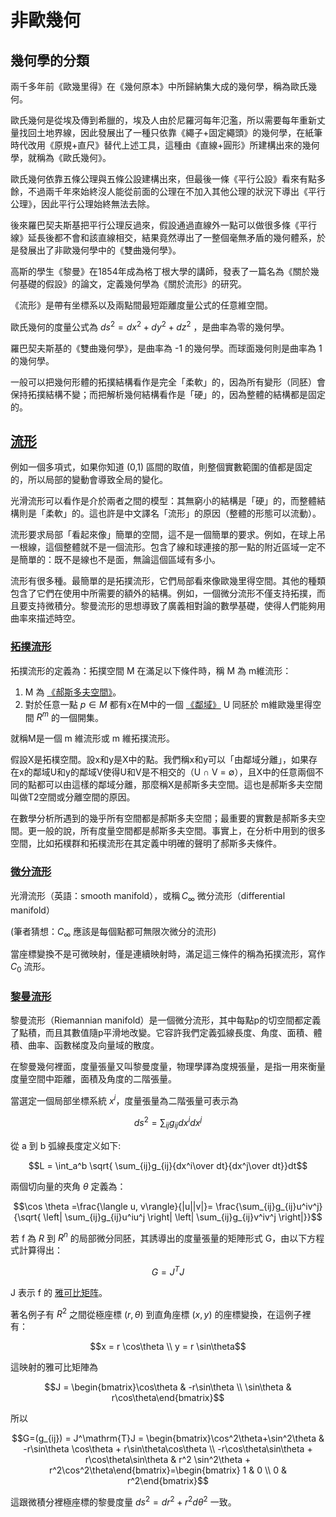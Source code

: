 # 非歐幾何

## 幾何學的分類

兩千多年前《歐幾里得》在《幾何原本》中所歸納集大成的幾何學，稱為歐氏幾何。

歐氏幾何是從埃及傳到希臘的，埃及人由於尼羅河每年氾濫，所以需要每年重新丈量找回土地界線，因此發展出了一種只依靠《繩子+固定繩頭》的幾何學，在紙筆時代改用《原規+直尺》替代上述工具，這種由《直線+圓形》所建構出來的幾何學，就稱為《歐氏幾何》。

歐氏幾何依靠五條公理與五條公設建構出來，但最後一條《平行公設》看來有點多餘，不過兩千年來始終沒人能從前面的公理在不加入其他公理的狀況下導出《平行公理》，因此平行公理始終無法去除。

後來羅巴契夫斯基把平行公理反過來，假設通過直線外一點可以做很多條《平行線》延長後都不會和該直線相交，結果竟然導出了一整個毫無矛盾的幾何體系，於是發展出了非歐幾何學中的《雙曲幾何學》。

高斯的學生《黎曼》在1854年成為格丁根大學的講師，發表了一篇名為《關於幾何基礎的假設》的論文，定義幾何學為《關於流形》的研究。

《流形》是帶有坐標系以及兩點間最短距離度量公式的任意維空間。

歐氏幾何的度量公式為 $`ds^2=dx^2+dy^2+dz^2 `$ ，是曲率為零的幾何學。

羅巴契夫斯基的《雙曲幾何學》，是曲率為 -1 的幾何學。而球面幾何則是曲率為 1 的幾何學。

一般可以把幾何形體的拓撲結構看作是完全「柔軟」的，因為所有變形（同胚）會保持拓撲結構不變；而把解析幾何結構看作是「硬」的，因為整體的結構都是固定的。

## [流形](https://zh.wikipedia.org/wiki/%E6%B5%81%E5%BD%A2)

例如一個多項式，如果你知道 (0,1) 區間的取值，則整個實數範圍的值都是固定的，所以局部的變動會導致全局的變化。

光滑流形可以看作是介於兩者之間的模型：其無窮小的結構是「硬」的，而整體結構則是「柔軟」的。這也許是中文譯名「流形」的原因（整體的形態可以流動）。

流形要求局部「看起來像」簡單的空間，這不是一個簡單的要求。例如，在球上吊一根線，這個整體就不是一個流形。包含了線和球連接的那一點的附近區域一定不是簡單的：既不是線也不是面，無論這個區域有多小。

流形有很多種。最簡單的是拓撲流形，它們局部看來像歐幾里得空間。其他的種類包含了它們在使用中所需要的額外的結構。例如，一個微分流形不僅支持拓撲，而且要支持微積分。黎曼流形的思想導致了廣義相對論的數學基礎，使得人們能夠用曲率來描述時空。

### [拓撲流形](https://zh.wikipedia.org/wiki/%E6%8B%93%E6%89%91%E6%B5%81%E5%BD%A2)

拓撲流形的定義為：拓撲空間 M 在滿足以下條件時，稱 M 為 m維流形：

1. M 為 [《郝斯多夫空間》](https://zh.wikipedia.org/wiki/%E8%B1%AA%E6%96%AF%E5%A4%9A%E5%A4%AB%E7%A9%BA%E9%97%B4)。
2. 對於任意一點 $`p\in M`$ 都有x在M中的一個 [《鄰域》](https://zh.wikipedia.org/wiki/%E9%82%BB%E5%9F%9F) U 同胚於 m維歐幾里得空間 $`R^{m}`$ 的一個開集。

就稱M是一個 m 維流形或 m 維拓撲流形。

假設X是拓樸空間。設x和y是X中的點。我們稱x和y可以「由鄰域分離」，如果存在x的鄰域U和y的鄰域V使得U和V是不相交的（U ∩ V = ∅），且X中的任意兩個不同的點都可以由這樣的鄰域分離，那麼稱X是郝斯多夫空間。這也是郝斯多夫空間叫做T2空間或分離空間的原因。

在數學分析所遇到的幾乎所有空間都是郝斯多夫空間；最重要的實數是郝斯多夫空間。更一般的說，所有度量空間都是郝斯多夫空間。事實上，在分析中用到的很多空間，比如拓樸群和拓樸流形在其定義中明確的聲明了郝斯多夫條件。

### [微分流形](https://zh.wikipedia.org/wiki/%E5%BE%AE%E5%88%86%E6%B5%81%E5%BD%A2)

光滑流形（英語：smooth manifold），或稱 $`C_{\infty}`$ 微分流形（differential manifold）

(筆者猜想：$`C_{\infty}`$ 應該是每個點都可無限次微分的流形)

當座標變換不是可微映射，僅是連續映射時，滿足這三條件的稱為拓撲流形，寫作 $`C_0`$ 流形。

### [黎曼流形](https://zh.wikipedia.org/wiki/%E9%BB%8E%E6%9B%BC%E6%B5%81%E5%BD%A2)

黎曼流形（Riemannian manifold）是一個微分流形，其中每點p的切空間都定義了點積，而且其數值隨p平滑地改變。它容許我們定義弧線長度、角度、面積、體積、曲率、函數梯度及向量域的散度。

在黎曼幾何裡面，度量張量又叫黎曼度量，物理學譯為度規張量，是指一用來衡量度量空間中距離，面積及角度的二階張量。

當選定一個局部坐標系統 $`x^i`$，度量張量為二階張量可表示為

```math
ds^2=\sum_{ij}g_{ij}dx^i dx^j
```

從 a 到 b 弧線長度定义如下:

```math
L = \int_a^b \sqrt{ \sum_{ij}g_{ij}{dx^i\over dt}{dx^j\over dt}}dt
```

兩個切向量的夾角  $`\theta`$ 定義為：

```math
\cos \theta =\frac{\langle u, v\rangle}{|u||v|}= \frac{\sum_{ij}g_{ij}u^iv^j}
{\sqrt{ \left| \sum_{ij}g_{ij}u^iu^j \right| \left| \sum_{ij}g_{ij}v^iv^j \right|}}
```

若 f 為 $`R`$ 到 $`R^n`$ 的局部微分同胚，其誘導出的度量張量的矩陣形式 G，由以下方程式計算得出：

```math
G = J^T J
```

J 表示 f 的 [雅可比矩阵](https://zh.wikipedia.org/wiki/%E9%9B%85%E5%8F%AF%E6%AF%94%E7%9F%A9%E9%98%B5)。

著名例子有 $`R^2`$ 之間從極座標 $`(r,\theta)`$ 到直角座標 $`(x,y)`$ 的座標變換，在這例子裡有：

```math
x = r \cos\theta \\
y = r \sin\theta
```

這映射的雅可比矩陣為

```math
J = \begin{bmatrix}\cos\theta & -r\sin\theta \\ \sin\theta & r\cos\theta\end{bmatrix}
```

所以

```math
G=(g_{ij}) = J^\mathrm{T}J
= \begin{bmatrix}\cos^2\theta+\sin^2\theta & -r\sin\theta \cos\theta + r\sin\theta\cos\theta \\ -r\cos\theta\sin\theta + r\cos\theta\sin\theta & r^2 \sin^2\theta + r^2\cos^2\theta\end{bmatrix}=\begin{bmatrix} 1 & 0 \\ 0 & r^2\end{bmatrix}
```

這跟微積分裡極座標的黎曼度量 $`ds^2=dr^2+r^2 d\theta^2`$ 一致。




